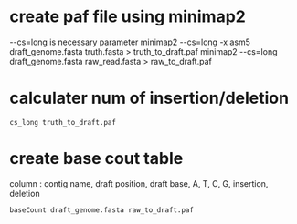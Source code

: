 # create paf file using minimap2
--cs=long is necessary parameter
	minimap2 --cs=long -x asm5  draft_genome.fasta truth.fasta  > truth_to_draft.paf
	minimap2 --cs=long  draft_genome.fasta raw_read.fasta  > raw_to_draft.paf

# calculater num of insertion/deletion

	cs_long truth_to_draft.paf

# create base cout table
column : contig name, draft position, draft base, A, T, C, G, insertion, deletion

	baseCount draft_genome.fasta raw_to_draft.paf
